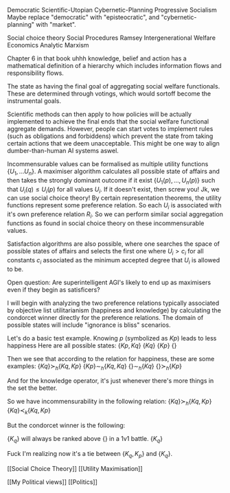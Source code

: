 
Democratic Scientific-Utopian Cybernetic-Planning Progressive Socialism
Maybe replace "democratic" with "episteocratic", and "cybernetic-planning" with "market". 


Social choice theory 
Social Procedures
Ramsey Intergenerational Welfare Economics
Analytic Marxism


Chapter 6 in that book uhhh knowledge, belief and action has a mathematical definition of a hierarchy which includes information flows and responsibility flows. 



The state as having the final goal of aggregating social welfare functionals. These are determined through votings, which would sortoff become the instrumental goals. 

Scientific methods can then apply to how policies will be actually implemented to achieve the final ends that the social welfare functional aggregate demands. However, people can start votes to implement rules (such as obligations and forbiddens) which prevent the state from taking certain actions that we deem unacceptable. This might be one way to align dumber-than-human AI systems aswel. 




Incommensurable values can be formalised as multiple utility functions $\{U_1,\dots U_n\}$. A maximiser algorithm calculates all possible state of affairs and then takes the strongly dominant outcome if it exist $\{U_1(p),\dots,U_n(p)\}$ such that $U_i(q)\leq U_i(p)$ for all values $U_i$. If it doesn't exist, then screw you! Jk, we can use social choice theory! By certain representation theorems, the utility functions represent some preference relation. So each $U_i$ is associated with it's own preference relation $R_i$. So we can perform similar social aggregation functions as found in social choice theory on these incommensurable values.   

Satisfaction algorithms are also possible, where one searches the space of possible states of affairs and selects the first one where $U_i > c_i$ for all constants $c_i$ associated as the minimum accepted degree that $U_i$ is allowed to be. 

Open question: Are superintelligent AGI's likely to end up as maximisers even if they begin as satisficers?

I will begin with analyzing the two preference relations typically associated by objective list utilitarianism (happiness and knowledge) by calculating the condorcet winner directly for the preference relations. The domain of possible states will include "ignorance is bliss" scenarios. 

Let's do a basic test example. Knowing $p$ (symbolized as $Kp$) leads to less happiness
Here are all possible states:
$\{Kp, Kq\}$
$\{Kq\}$
$\{Kp\}$
$\{\}$

Then we see that according to the relation for happiness, these are some examples:
$\{Kq\} \succ_h \{Kq, Kp\}$
$\{Kp\} \sim_h \{Kq, Kq\}$
$\{\} \sim_h \{Kq\}$
$\{\} \succ_h \{Kp\}$

And for the knowledge operator, it's just whenever there's more things in the set the better.

So we have incommensurability in the following relation:
$\{Kq\} \succ_h \{Kq, Kp\}$
$\{Kq\} \prec_k \{Kq, Kp\}$

But the condorcet winner is the following:

$\{K_q\}$ will always be ranked above $\{\}$ in a 1v1 battle. 
$\{K_q\}$ 

Fuck I'm realizing now it's a tie between $\{K_q, K_p\}$ and $\{K_q\}$. 


[[Social Choice Theory]] [[Utility Maximisation]]


[[My Political views]] [[Politics]]